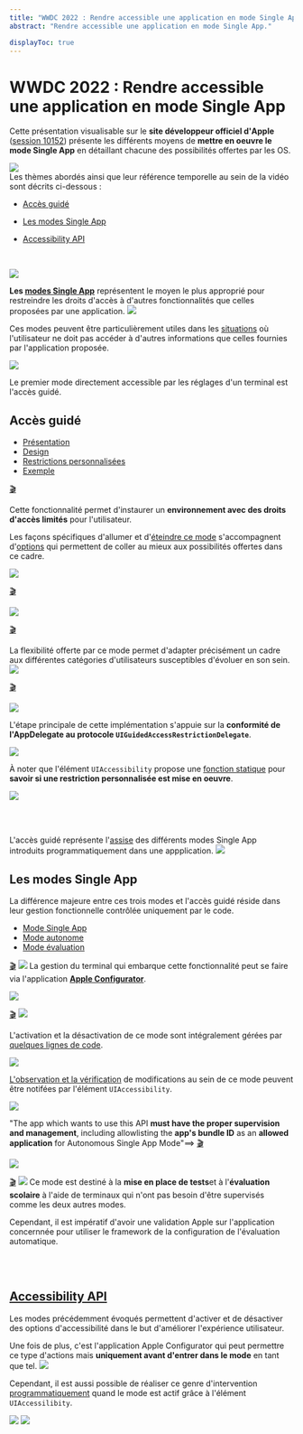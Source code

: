 ```yaml
---
title: "WWDC 2022 : Rendre accessible une application en mode Single App"
abstract: "Rendre accessible une application en mode Single App."

displayToc: true
---
```


# WWDC 2022 : Rendre accessible une application en mode Single App

Cette présentation visualisable sur le **site développeur officiel d'<span lang="en">Apple</span>** ([session 10152](https://developer.apple.com/videos/play/wwdc2022/10152/)) présente les différents moyens de **mettre en oeuvre le mode <span lang="en">Single App</span>** en détaillant chacune des possibilités offertes par les OS.

![](../../../../images/iOSdev/wwdc22-10152.png)
<br>Les thèmes abordés ainsi que leur référence temporelle au sein de la vidéo sont décrits ci-dessous :

- [Accès&nbsp;guidé](#acces-guide) 

- [Les&nbsp;modes&nbsp;<span lang="en">Single&nbsp;App</span>](#les-modes-single-app) 

- [Accessibility&nbsp;API](#accessibility-api)

</br>

![](../../../../images/iOSdev/wwdc22-10152-1.png)

**Les [modes&nbsp;<span lang="en">Single&nbsp;App</span>](https://developer.apple.com/videos/play/wwdc2022/10152/?time=19)** représentent le moyen le plus approprié pour restreindre les droits d'accès à d'autres fonctionnalités que celles proposées par une application.
![](../../../../images/iOSdev/wwdc22-10152-2.png)

Ces modes peuvent être particulièrement utiles dans les [situations](https://developer.apple.com/videos/play/wwdc2022/10152/?time=71) où l'utilisateur ne doit pas accéder à d'autres informations que celles fournies par l'application proposée.

![](../../../../images/iOSdev/wwdc22-10152-3.png)

Le premier mode directement accessible par les réglages d'un terminal est l'accès guidé.
</br>

## Accès&nbsp;guidé
<ul class="nav nav-tabs" role="tablist">
    <li class="nav-item" role="presentation">
        <a class="nav-link active"
           data-bs-toggle="tab" 
           href="#GuidedAccessOverview"
           id="GuidedAccessOverview_tab"
           role="tab" 
           aria-selected="true">Présentation</a>
    </li>
    <li class="nav-item" role="presentation">
        <a class="nav-link"
           data-bs-toggle="tab" 
           href="#GuidedAccessDesign"
           id="GuidedAccessDesign_tab"
           role="tab" 
           aria-selected="false">Design</a>
    </li>
    <li class="nav-item" role="presentation">
        <a class="nav-link"
           data-bs-toggle="tab" 
           href="#GuidedAccessCustomRestrictions"
           id="GuidedAccessCustomRestrictions_tab"
           role="tab" 
           aria-selected="false">Restrictions&nbsp;personnalisées</a>
    </li>
    <li class="nav-item" role="presentation">
        <a class="nav-link"
           data-bs-toggle="tab" 
           href="#GuidedAccessExample"
           id="GuidedAccessExample_tab"
           role="tab" 
           aria-selected="false">Exemple</a>
    </li>
    </ul>

<div class="tab-content">
<div class="tab-pane show active" id="GuidedAccessOverview" role="tabpanel">

<a alt="Lien vers l'extrait vidéo au temps approprié." href="https://developer.apple.com/videos/play/wwdc2022/10152/?time=145">🎬</a>

Cette fonctionnalité permet d'instaurer un **environnement avec des droits d'accès limités** pour l'utilisateur.

Les façons spécifiques d'allumer et d'[éteindre&nbsp;ce&nbsp;mode](https://developer.apple.com/videos/play/wwdc2022/10152/?time=179) s'accompagnent d'[options](https://developer.apple.com/videos/play/wwdc2022/10152/?time=184) qui permettent de coller au mieux aux possibilités offertes dans ce cadre.

![](../../../../images/iOSdev/wwdc22-10152-GuidedAccessOverview.png)
</div>

<div class="tab-pane" id="GuidedAccessDesign" role="tabpanel">

<a alt="Lien vers l'extrait vidéo au temps approprié." href="https://developer.apple.com/videos/play/wwdc2022/10152/?time=235">🎬</a>

![](../../../../images/iOSdev/wwdc22-10152-GuidedAccessDesign.png)
</div>

<div class="tab-pane" id="GuidedAccessCustomRestrictions" role="tabpanel">

<a alt="Lien vers l'extrait vidéo au temps approprié." href="https://developer.apple.com/videos/play/wwdc2022/10152/?time=214">🎬</a>

La flexibilité offerte par ce mode permet d'adapter précisément un cadre aux différentes catégories d'utilisateurs susceptibles d'évoluer en son sein. 
![](../../../../images/iOSdev/wwdc22-10152-GuidedAccessCustomRestrictions.png)
</div>

<div class="tab-pane" id="GuidedAccessExample" role="tabpanel">

<a alt="Lien vers l'extrait vidéo au temps approprié." href="https://developer.apple.com/videos/play/wwdc2022/10152/?time=288">🎬</a>

![](../../../../images/iOSdev/wwdc22-10152-GuidedAccessExample_1.png)

L'étape principale de cette implémentation s'appuie sur la **conformité de l'AppDelegate au protocole `UIGuidedAccessRestrictionDelegate`**.

![](../../../../images/iOSdev/wwdc22-10152-GuidedAccessExample_2.png)

À noter que l'élément `UIAccessibility` propose une [fonction&nbsp;statique](https://developer.apple.com/videos/play/wwdc2022/10152/?time=373) pour **savoir si une restriction personnalisée est mise en oeuvre**.

![](../../../../images/iOSdev/wwdc22-10152-GuidedAccessExample_3.png)
</div>
</div>
</br></br>

L'accès guidé représente l'[assise](https://developer.apple.com/videos/play/wwdc2022/10152/?time=574) des différents modes <span lang="en">Single&nbsp;App</span> introduits programmatiquement dans une appplication.
![](../../../../images/iOSdev/wwdc22-10152-GuidedAccess.png)

## Les&nbsp;modes&nbsp;<span lang="en">Single&nbsp;App</span>
La différence majeure entre ces trois modes et l'accès guidé réside dans leur gestion fonctionnelle contrôlée uniquement par le code.

<ul class="nav nav-tabs" role="tablist">
    <li class="nav-item" role="presentation">
        <a class="nav-link active"
           data-bs-toggle="tab" 
           href="#SingleAppMode"
           id="SingleAppMode_tab"
           role="tab" 
           aria-selected="true">Mode&nbsp;Single&nbsp;App</a>
    </li>
    <li class="nav-item" role="presentation">
        <a class="nav-link"
           data-bs-toggle="tab" 
           href="#SingleAppModeAutonomousMode"
           id="SingleAppModeAutonomousMode_tab"
           role="tab" 
           aria-selected="false">Mode&nbsp;autonome</a>
    </li>
    <li class="nav-item" role="presentation">
        <a class="nav-link"
           data-bs-toggle="tab" 
           href="#SingleAppModeAssessmentMode"
           id="SingleAppModeAssessmentMode_tab"
           role="tab" 
           aria-selected="false">Mode&nbsp;évaluation</a>
    </li>
    </ul>

<div class="tab-content">
<div class="tab-pane show active" id="SingleAppMode" role="tabpanel">

<a alt="Lien vers l'extrait vidéo au temps approprié." href="https://developer.apple.com/videos/play/wwdc2022/10152/?time=448">🎬</a>
![](../../../../images/iOSdev/wwdc22-10152-ModesSingleAppMode_1.png)
La gestion du terminal qui embarque cette fonctionnalité peut se faire via l'application **[Apple&nbsp;Configurator](https://developer.apple.com/videos/play/wwdc2022/10152/?time=484)**.

![](../../../../images/iOSdev/wwdc22-10152-ModesSingleAppMode_2.png)
</div>

<div class="tab-pane" id="SingleAppModeAutonomousMode" role="tabpanel">

<a alt="Lien vers l'extrait vidéo au temps approprié." href="https://developer.apple.com/videos/play/wwdc2022/10152/?time=518">🎬</a>
![](../../../../images/iOSdev/wwdc22-10152-ModesAutonomous_1.png)

L'activation et la désactivation de ce mode sont intégralement gérées par [quelques&nbsp;lignes&nbsp;de&nbsp;code](https://developer.apple.com/videos/play/wwdc2022/10152/?time=555).

![](../../../../images/iOSdev/wwdc22-10152-ModesAutonomous_2.png)

[L'observation&nbsp;et&nbsp;la&nbsp;vérification](https://developer.apple.com/videos/play/wwdc2022/10152/?time=609) de modifications au sein de ce mode peuvent être notifées par l'élément `UIAccessibility`.

![](../../../../images/iOSdev/wwdc22-10152-ModesAutonomous_3.png)

"The app which wants to use this API **must have the proper supervision and management**, including allowlisting the **app's bundle ID** as an **allowed application** for Autonomous Single App Mode"⟹&nbsp;<a alt="Click to playback the footage at the appropriate time" href="https://developer.apple.com/videos/play/wwdc2022/10152/?time=624">🎬</a>

![](../../../../images/iOSdev/wwdc22-10152-ModesAutonomous_4.png)
</div>

<div class="tab-pane" id="SingleAppModeAssessmentMode" role="tabpanel">

<a alt="Lien vers l'extrait vidéo au temps approprié." href="https://developer.apple.com/videos/play/wwdc2022/10152/?time=639">🎬</a>
![](../../../../images/iOSdev/wwdc22-10152-ModesAssessment.png)
Ce mode est destiné à la **mise en place de tests**et à l'**évaluation scolaire** à l'aide de terminaux qui n'ont pas besoin d'être supervisés comme les deux autres modes.

Cependant, il est impératif d'avoir une validation Apple sur l'application concernnée pour utiliser le <span lang="en">framework</span> de la configuration de l'évaluation automatique.
</div>
</div>
</br></br>

## [Accessibility&nbsp;API](https://developer.apple.com/videos/play/wwdc2022/10152/?time=688)
Les modes précédemment évoqués permettent d'activer et de désactiver des options d'accessibilité dans le but d'améliorer l'expérience utilisateur.

Une fois de plus, c'est l'application <span lang="en">Apple Configurator</span> qui peut permettre ce type d'actions mais **uniquement avant d'entrer dans le mode** en tant que tel.
![](../../../../images/iOSdev/wwdc22-10152-Accessibility_1.png)

Cependant, il est aussi possible de réaliser ce genre d'intervention [programmatiquement](https://developer.apple.com/videos/play/wwdc2022/10152/?time=764) quand le mode est actif grâce à l'élément `UIAccessilibity`.

![](../../../../images/iOSdev/wwdc22-10152-Accessibility_2.png)
![](../../../../images/iOSdev/wwdc22-10152-Accessibility_3.png)


